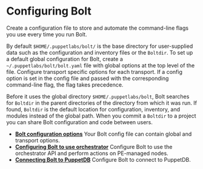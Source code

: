 # Configuring Bolt

Create a configuration file to store and automate the command-line flags you use every time you run Bolt.

By default `$HOME/.puppetlabs/bolt/` is the base directory for user-supplied data such as the configuration and inventory files or the `Boltdir`. To set up a default global configuration for Bolt, create a `~/.puppetlabs/bolt/bolt.yaml` file with global options at the top level of the file. Configure transport specific options for each transport. If a config option is set in the config file and passed with the corresponding command-line flag, the flag takes precedence.

Before it uses the global directory `$HOME/.puppetlabs/bolt`, Bolt searches for `Boltdir` in the parent directories of the directory from which it was run. If found, `Boltdir` is the default location for configuration, inventory, and modules instead of the global path. When you commit a `Boltdir` to a project you can share Bolt configuration and code between users.

-   **[Bolt configuration options](bolt_configuration_options.md)**
Your Bolt config file can contain global and transport options.
-   **[Configuring Bolt to use orchestrator](bolt_configure_orchestrator.md)**
Configure Bolt to use the orchestrator API and perform actions on PE-managed nodes.
-   **[Connecting Bolt to PuppetDB](bolt_connect_puppetdb.md)**
Configure Bolt to connect to PuppetDB.

